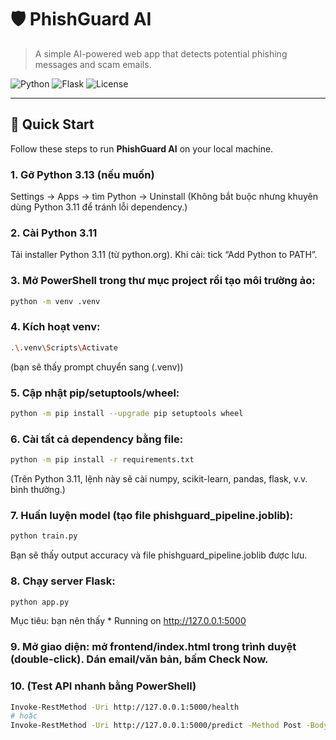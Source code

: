 # 🛡️ PhishGuard AI

> A simple AI-powered web app that detects potential phishing messages and scam emails.

![Python](https://img.shields.io/badge/python-3.11-blue)
![Flask](https://img.shields.io/badge/flask-3.0-lightgrey)
![License](https://img.shields.io/badge/license-MIT-green)

---

## 🚀 Quick Start

Follow these steps to run **PhishGuard AI** on your local machine.
### 1. Gỡ Python 3.13 (nếu muốn)
Settings → Apps → tìm Python → Uninstall
(Không bắt buộc nhưng khuyên dùng Python 3.11 để tránh lỗi dependency.)

### 2. Cài Python 3.11
Tải installer Python 3.11 (từ python.org). Khi cài: tick “Add Python to PATH”.

### 3. Mở PowerShell trong thư mục project rồi tạo môi trường ảo:
```bash
python -m venv .venv
```
### 4. Kích hoạt venv:
```bash
.\.venv\Scripts\Activate
```
(bạn sẽ thấy prompt chuyển sang (.venv))

### 5. Cập nhật pip/setuptools/wheel:

```bash
python -m pip install --upgrade pip setuptools wheel
```
### 6. Cài tất cả dependency bằng file:
```bash
python -m pip install -r requirements.txt
```
(Trên Python 3.11, lệnh này sẽ cài numpy, scikit-learn, pandas, flask, v.v. bình thường.)

### 7. Huấn luyện model (tạo file phishguard_pipeline.joblib):
```bash
python train.py
```
Bạn sẽ thấy output accuracy và file phishguard_pipeline.joblib được lưu.

### 8. Chạy server Flask:
```bash
python app.py
```
Mục tiêu: bạn nên thấy * Running on http://127.0.0.1:5000

### 9. Mở giao diện: mở __frontend/index.html__ trong trình duyệt (double-click). Dán email/văn bản, bấm Check Now.

### 10. (Test API nhanh bằng PowerShell)
```bash
Invoke-RestMethod -Uri http://127.0.0.1:5000/health
# hoặc
Invoke-RestMethod -Uri http://127.0.0.1:5000/predict -Method Post -Body (ConvertTo-Json @{text="Test message"}) -ContentType "application/json"
```
